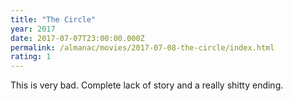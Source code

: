 ```yaml
---
title: "The Circle"
year: 2017
date: 2017-07-07T23:00:00.000Z
permalink: /almanac/movies/2017-07-08-the-circle/index.html
rating: 1
---
```


This is very bad. Complete lack of story and a really shitty ending.